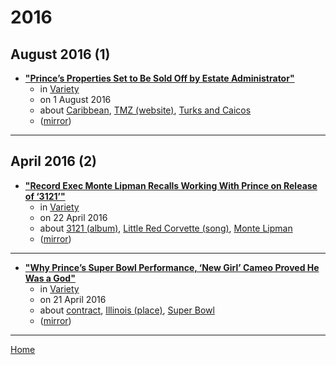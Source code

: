 # 2016

## August 2016 (1)

 - [**"Prince’s Properties Set to Be Sold Off by Estate Administrator"**](https://variety.com/2016/dirt/real-estalker/prince-property-portfolio-1201828004/)
    - in [Variety](../../publications/variety/index.md)
    - on 1 August 2016
    - about [Caribbean](../../topics/caribbean/index.md), [TMZ (website)](../../topics/website/tmz/index.md), [Turks and Caicos](../../topics/turks-and-caicos/index.md)
    - ([mirror](https://web.archive.org/web/*/https://variety.com/2016/dirt/real-estalker/prince-property-portfolio-1201828004/))

----

## April 2016 (2)

 - [**"Record Exec Monte Lipman Recalls Working With Prince on Release of ‘3121’"**](https://variety.com/2016/music/news/prince-dead-monte-lipman-3121-1201759167/)
    - in [Variety](../../publications/variety/index.md)
    - on 22 April 2016
    - about [3121 (album)](../../topics/album/3121/index.md), [Little Red Corvette (song)](../../topics/song/little-red-corvette/index.md), [Monte Lipman](../../topics/monte-lipman/index.md)
    - ([mirror](https://web.archive.org/web/*/https://variety.com/2016/music/news/prince-dead-monte-lipman-3121-1201759167/))

----

 - [**"Why Prince’s Super Bowl Performance, ‘New Girl’ Cameo Proved He Was a God"**](https://variety.com/2016/tv/columns/prince-super-bowl-new-girl-1201758416/)
    - in [Variety](../../publications/variety/index.md)
    - on 21 April 2016
    - about [contract](../../topics/contract/index.md), [Illinois (place)](../../topics/place/illinois/index.md), [Super Bowl](../../topics/super-bowl/index.md)
    - ([mirror](https://web.archive.org/web/*/https://variety.com/2016/tv/columns/prince-super-bowl-new-girl-1201758416/))

----

[Home](../index.md)
